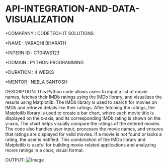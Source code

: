 # API-INTEGRATION-AND-DATA-VISUALIZATION

*COMAPANY : CODETECH IT SOLUTIONS

*NAME : VARADHI BHARATH

*INTERN ID : CT04WS123

*DOMAIN : PYTHON PROGRAMMING

*DURATION : 4 WEEKS

*MENTOR : NEELA SANTOSH

DESCRIPTION:
This Python code allows users to input a list of movie names, fetches their IMDb ratings using the IMDb library, and visualizes the results using Matplotlib. The IMDb library is used to search for movies on IMDb and retrieve details like their ratings. After fetching the ratings, the Matplotlib library is used to create a bar chart, where each movie title is displayed on the x-axis, and its corresponding IMDb rating is shown on the y-axis. The chart helps visually compare the ratings of the entered movies. The code also handles user input, processes the movie names, and ensures that ratings are displayed for valid movies. If a movie is not found or lacks a rating, the user is notified. This combination of the IMDb library and Matplotlib is useful for building movie-related applications and analyzing movie ratings in a clear, visual format.

OUTPUT:
![Image](https://github.com/user-attachments/assets/a0680e50-1acb-48c0-ba10-40a1e948c209)
